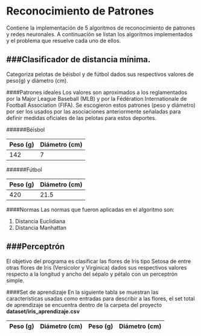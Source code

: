 Reconocimiento de Patrones
=======================

Contiene la implementación de 5 algoritmos de reconocimiento de patrones y redes neuronales. A continuación se listan los algoritmos implementados y el problema que resuelve cada uno de ellos.


###Clasificador de distancia mínima.
------
Categoriza pelotas de béisbol y de fútbol dados sus respectivos valores de peso(g) y diámetro (cm).

####Patrones idealesLos valores son aproximados a los reglamentados por la Major League Baseball (MLB) y por la Fédération Internationale de Football Association (FIFA). Se escogieron estos patrones (peso y diámetro) por ser los usados por las asociaciones anteriormente señaladas para definir medidas oficiales de las pelotas para estos deportes.

######Béisbol

| Peso (g)  | Diámetro (cm)|
| ----------|------------- |
| 142  		| 		7  	   |

######Fútbol
| Peso (g)  | Diámetro (cm)|
| ----------|------------- |
| 	420     |  	21.5       |

####NormasLas normas que fueron aplicadas en el algoritmo son:

1. Distancia Euclidiana
2. Distancia Manhattan

###Perceptrón
------
El objetivo del programa es clasificar las flores de Iris tipo Setosa de entre otras flores de Iris (Versicolor y Virginica) dados sus respectivos valores respecto a la longitud y ancho del sépalo y pétalo con un perceptrón simple.

####Set de aprendizaje
En la siguiente tabla se muestran las características usadas como entradas para describir a las flores, el set total de aprendizaje se encuentra dentro de la carpeta del proyecto **dataset/iris_aprendizaje.csv**

| Peso (g)  | Diámetro (cm)| Peso (g)  | Diámetro (cm)|
| ----------|------------- |-----------|------------- |